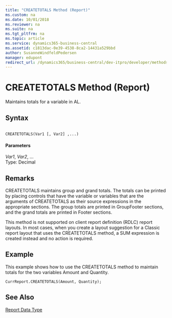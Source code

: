```yaml
---
title: "CREATETOTALS Method (Report)"
ms.custom: na
ms.date: 10/01/2018
ms.reviewer: na
ms.suite: na
ms.tgt_pltfrm: na
ms.topic: article
ms.service: dynamics365-business-central
ms.assetid: c1813dac-0e39-4538-8ca2-14431a529bbd
author: SusanneWindfeldPedersen
manager: edupont
redirect_url: /dynamics365/business-central/dev-itpro/developer/methods-auto/library
---
```


 

# CREATETOTALS Method (Report)
Maintains totals for a variable in AL.  
  
## Syntax  
  
```  
  
CREATETOTALS(Var1 [, Var2] ,...)  
```  
  
#### Parameters  
 *Var1*, *Var2*, …  
 Type: Decimal  
  
## Remarks  
 CREATETOTALS maintains group and grand totals. The totals can be printed by placing controls that have the variable or variables that are the arguments of CREATETOTALS as their source expressions in the appropriate sections. The group totals are printed in GroupFooter sections, and the grand totals are printed in Footer sections.  
  
 This method is not supported on client report definition \(RDLC\) report layouts. In most cases, when you create a layout suggestion for a Classic report layout that uses the CREATETOTALS method, a SUM expression is created instead and no action is required.  
  
## Example  
 This example shows how to use the CREATETOTALS method to maintain totals for the two variables Amount and Quantity.  
  
```  
CurrReport.CREATETOTALS(Amount, Quantity);  
```  
  
## See Also  
 [Report Data Type](../datatypes/devenv-Report-Data-Type.md)